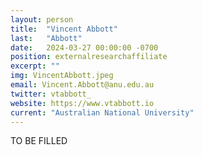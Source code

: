 ```yaml
---
layout: person
title:  "Vincent Abbott"
last:   "Abbott"
date:   2024-03-27 00:00:00 -0700
position: externalresearchaffiliate
excerpt: ""
img: VincentAbbott.jpeg
email: Vincent.Abbott@anu.edu.au
twitter: vtabbott_
website: https://www.vtabbott.io
current: "Australian National University"
---
```


TO BE FILLED
